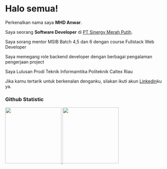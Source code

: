 # Halo semua! 
 
Perkenalkan nama saya **MHD Anwar**.<br>
 
Saya seorang **Software Developer** di [PT Sinergy Merah Putih](https://www.sinergimp.co.id/).<br>

Saya sorang mentor MSIB Batch 4,5 dan 6 dengan course Fullstack Web Developer

Saya memegang role backend developer dengan berbagai pengalaman pengerjaan project 

Saya Lulusan Prodi Teknik Informamtika Politeknik Caltex Riau 
 
Jika kamu tertarik untuk berkenalan denganku, silakan ikuti akun [Linkedin](www.linkedin.com/in/muhammad-anwar-5a6217216)ku ya.
 
### Github Statistic
<p align="left">
<a href="https://github.com/anwarjihad">
  <img height="180em" src="https://github-readme-stats-eight-theta.vercel.app/api?username=penuliscode&show_icons=true&theme=algolia&include_all_commits=true&count_private=true"/>
  <img height="180em" src="https://github-readme-stats-eight-theta.vercel.app/api/top-langs/?username=penuliscode&layout=compact&layout=compact&theme=algolia"/>
</a>
</p>
